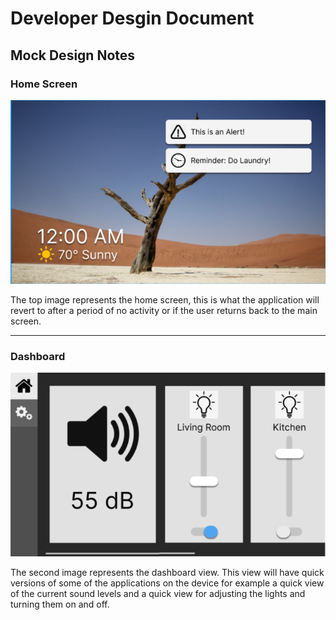 # Developer Desgin Document
## Mock Design Notes
### Home Screen
![Home](https://github.com/Karrotts/RPHA/blob/main/docs/design-docs/imgs/design_mock_home.PNG)

The top image represents the home screen, this is what the application will revert to after a period of no activity or if the user returns back to the main screen.

---

### Dashboard
![Dash](https://github.com/Karrotts/RPHA/blob/main/docs/design-docs/imgs/design_mock_dash.PNG)

The second image represents the dashboard view. This view will have quick versions of some of the applications on the device for example a quick view of the current sound levels and a quick view for adjusting the lights and turning them on and off.
